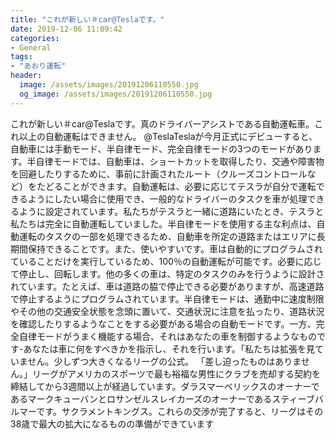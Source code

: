 ```yaml
---
title: "これが新しい‪＃car‬‪@Tesla‬です。"
date: 2019-12-06 11:09:42
categories:
- General
tags:
- "あおり運転"
header:
  image: /assets/images/20191206110550.jpg
  og_image: /assets/images/20191206110550.jpg
---
```


これが新しい‪＃car‬‪@Tesla‬です。真のドライバーアシストである自動運転車。これ以上の自動運転はできません。 ‬@Tesla‬Teslaが今月正式にデビューすると、自動車には手動モード、半自律モード、完全自律モードの3つのモードがあります。半自律モードでは、自動車は、ショートカットを取得したり、交通や障害物を回避したりするために、事前に計画されたルート（クルーズコントロールなど）をたどることができます。自動運転は、必要に応じてテスラが自分で運転できるようにしたい場合に使用でき、一般的なドライバーのタスクを車が処理できるように設定されています。私たちがテスラと一緒に道路にいたとき、テスラと私たちは完全に自動運転していました。半自律モードを使用する主な利点は、自動運転のタスクの一部を処理できるため、自動車を所定の道路またはエリアに長期間保持できることです。また、使いやすいです。車は自動的にプログラムされていることだけを実行しているため、100％の自動運転が可能です。必要に応じて停止し、回転します。他の多くの車は、特定のタスクのみを行うように設計されています。たとえば、車は道路の脇で停止できる必要がありますが、高速道路で停止するようにプログラムされています。半自律モードは、通勤中に速度制限やその他の交通安全状態を念頭に置いて、交通状況に注意を払ったり、道路状況を確認したりするようなことをする必要がある場合の自動モードです。一方、完全自律モードがうまく機能する場合、それはあなたの車を制御するようなものです-あなたは車に何をすべきかを指示し、それを行います。「私たちは拡張を見ていません。少しずつ大きくなるリーグの公式。 「差し迫ったものはありません。」リーグがアメリカのスポーツで最も裕福な男性にクラブを売却する契約を締結してから3週間以上が経過しています。ダラスマーベリックスのオーナーであるマークキューバンとロサンゼルスレイカーズのオーナーであるスティーブバルマーです。サクラメントキングス。これらの交渉が完了すると、リーグはその38歳で最大の拡大になるものの準備ができています
